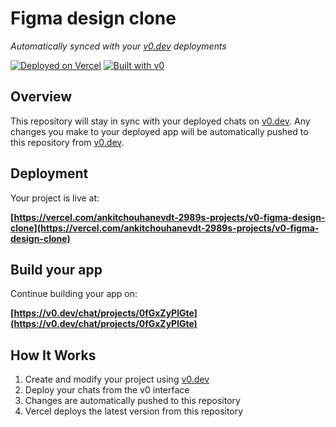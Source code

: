 # Figma design clone

*Automatically synced with your [v0.dev](https://v0.dev) deployments*

[![Deployed on Vercel](https://img.shields.io/badge/Deployed%20on-Vercel-black?style=for-the-badge&logo=vercel)](https://vercel.com/ankitchouhanevdt-2989s-projects/v0-figma-design-clone)
[![Built with v0](https://img.shields.io/badge/Built%20with-v0.dev-black?style=for-the-badge)](https://v0.dev/chat/projects/0fGxZyPlGte)

## Overview

This repository will stay in sync with your deployed chats on [v0.dev](https://v0.dev).
Any changes you make to your deployed app will be automatically pushed to this repository from [v0.dev](https://v0.dev).

## Deployment

Your project is live at:

**[https://vercel.com/ankitchouhanevdt-2989s-projects/v0-figma-design-clone](https://vercel.com/ankitchouhanevdt-2989s-projects/v0-figma-design-clone)**

## Build your app

Continue building your app on:

**[https://v0.dev/chat/projects/0fGxZyPlGte](https://v0.dev/chat/projects/0fGxZyPlGte)**

## How It Works

1. Create and modify your project using [v0.dev](https://v0.dev)
2. Deploy your chats from the v0 interface
3. Changes are automatically pushed to this repository
4. Vercel deploys the latest version from this repository
